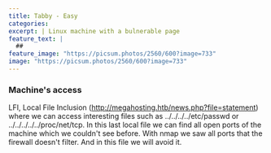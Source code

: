 ```yaml
---
title: Tabby - Easy
categories:
excerpt: | Linux machine with a bulnerable page
feature_text: |
  ## 
feature_image: "https://picsum.photos/2560/600?image=733"
image: "https://picsum.photos/2560/600?image=733"
---
```


### Machine's access
LFI, Local File Inclusion (http://megahosting.htb/news.php?file=statement) where we can access interesting files such as ../../../../etc/passwd or ../../../../../proc/net/tcp. In this last local file we can find all open ports of the machine which we couldn't see before. With nmap we saw all ports that the firewall doesn't filter. And in this file we will avoid it.

